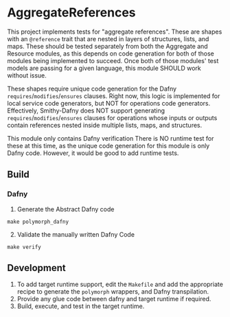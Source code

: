 # AggregateReferences

This project implements tests for "aggregate references".
These are shapes with an `@reference` trait that are nested in layers of structures, lists, and maps.
These should be tested separately from both the Aggregate and Resource modules,
as this depends on code generation for both of those modules being implemented to succeed.
Once both of those modules' test models are passing for a given language,
this module SHOULD work without issue.

These shapes require unique code generation for the Dafny `requires`/`modifies`/`ensures` clauses.
Right now, this logic is implemented for local service code generators, but NOT for operations code generators.
Effectively, Smithy-Dafny does NOT support generating `requires`/`modifies`/`ensures` clauses
for operations whose inputs or outputs contain references nested inside multiple lists, maps, and structures.

This module only contains Dafny verification
There is NO runtime test for these at this time,
as the unique code generation for this module is only Dafny code.
However, it would be good to add runtime tests.

## Build
### Dafny
1. Generate the Abstract Dafny code
```
make polymorph_dafny
```

2. Validate the manually written Dafny Code
```
make verify
```

## Development
1. To add target runtime support,
   edit the `Makefile` and add the appropriate recipe to
   generate the `polymorph` wrappers, and Dafny transpilation.
2. Provide any glue code between dafny and target runtime if required.
3. Build, execute, and test in the target runtime.
